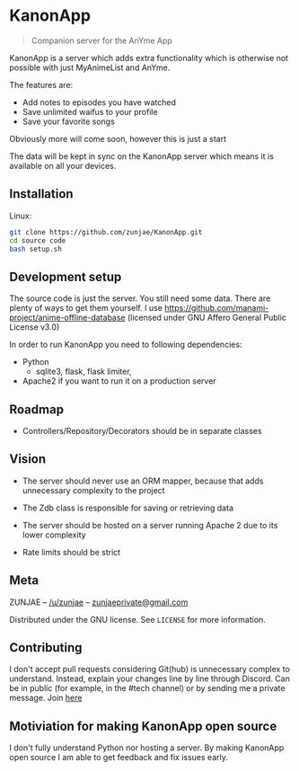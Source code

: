# KanonApp
> Companion server for the AnYme App


KanonApp is a server which adds extra functionality which is otherwise not possible with just MyAnimeList and AnYme.

The features are:

* Add notes to episodes you have watched
* Save unlimited waifus to your profile
* Save your favorite songs

Obviously more will come soon, however this is just a start

The data will be kept in sync on the KanonApp server which means it is available on all your devices.

## Installation

Linux:

```sh
git clone https://github.com/zunjae/KanonApp.git
cd source code
bash setup.sh
```

## Development setup

The source code is just the server. You still need some data. There are plenty of ways to get them yourself. I use https://github.com/manami-project/anime-offline-database (licensed under GNU Affero General Public License v3.0)

In order to run KanonApp you need to following dependencies:

* Python
    * sqlite3, flask, flask limiter, 
* Apache2 if you want to run it on a production server

## Roadmap

* Controllers/Repository/Decorators should be in separate classes

## Vision

* The server should never use an ORM mapper, because that adds unnecessary complexity to the project

* The Zdb class is responsible for saving or retrieving data
* The server should be hosted on a server running Apache 2 due to its lower complexity
* Rate limits should be strict

## Meta

ZUNJAE – [/u/zunjae](https://www.reddit.com/user/zunjae/) – zunjaeprivate@gmail.com

Distributed under the GNU license. See ``LICENSE`` for more information.

## Contributing

I don't accept pull requests considering Git(hub) is unnecessary complex to understand. Instead, explain your changes line by line through Discord. Can be in public (for example, in the #tech channel) or by sending me a private message. Join [here](http://anymeapp.com/serverinvite)

## Motiviation for making KanonApp open source

I don't fully understand Python nor hosting a server. By making KanonApp open source I am able to get feedback and fix issues early.
